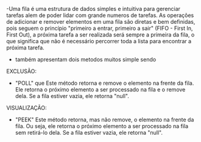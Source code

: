 -Uma fila é uma estrutura de dados simples e intuitiva para gerenciar tarefas alem de poder lidar com grande numeros de tarefas. As operações de adicionar e remover elementos em uma fila são diretas e bem definidas, pois seguem o princípio "primeiro a entrar, primeiro a sair" (FIFO - First In, First Out), a próxima tarefa a ser realizada será sempre a primeira da fila, o que significa que não é necessário percorrer toda a lista para encontrar a próxima tarefa.

- também apresentam dois metodos muitos simple sendo 

EXCLUSÃO:
- "POLL" que Este método retorna e remove o elemento na frente da fila. Ele retorna o próximo elemento a ser processado na fila e o remove dela. Se a fila estiver vazia, ele retorna "null".

VISUALIZAÇÃO:
- "PEEK" Este método retorna, mas não remove, o elemento na frente da fila. Ou seja, ele retorna o próximo elemento a ser processado na fila sem retirá-lo dela. Se a fila estiver vazia, ele retorna "null".
